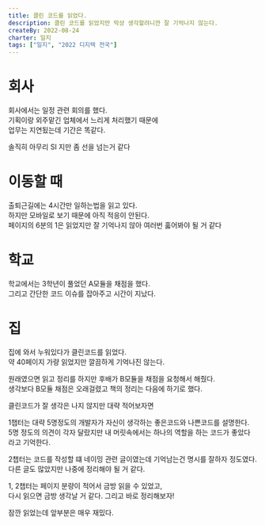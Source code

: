 ```yaml
---
title: 클린 코드를 읽었다.
description: 클린 코드를 읽었지만 막상 생각할려니깐 잘 기억나지 않는다.
createBy: 2022-08-24
charter: 일지
tags: ["일지", "2022 디지텍 전국"]
---
```


# 회사

회사에서는 일정 관련 회의를 했다.  
기획이랑 외주맡긴 업체에서 느리게 처리했기 때문에  
업무는 지연됬는데 기간은 똑같다.

솔직히 아무리 SI 지만 좀 선을 넘는거 같다

# 이동할 때

출퇴근길에는 4시간만 일하는법을 읽고 있다.  
하지만 모바일로 보기 때문에 아직 적응이 안된다.  
페이지의 6분의 1은 읽었지만 잘 기억나지 않아 여러번 훓어봐야 될 거 같다

# 학교

학교에서는 3학년이 풀었던 A모듈을 채점을 했다.  
그리고 간단한 코드 이슈를 잡아주고 시간이 지났다.

# 집

집에 와서 누워있다가 클린코드를 읽었다.  
약 40페이지 가량 읽었지만 깔끔하게 기억나진 않는다.

원래였으면 읽고 정리를 하지만 후배가 B모듈을 채점을 요청해서 해줬다.  
생각보다 B모듈 채점은 오래걸렸고 책의 정리는 다음에 하기로 했다.

클린코드가 잘 생각은 나지 않지만 대략 적어보자면

1챕터는 대략 5명정도의 개발자가 자신이 생각하는 좋은코드와 나쁜코드를 설명한다.  
5명 정도의 의견이 각자 달랐지만 내 머릿속에서는 하나의 역할을 하는 코드가 좋았다 라고 기억한다.

2챕터는 코드를 작성할 떄 네이밍 관련 글이였는데 기억남는건 명시를 잘하자 정도였다.  
다른 글도 많았지만 나중에 정리해야 될 거 같다.

1, 2챕터는 페이지 분량이 적어서 금방 읽을 수 있었고,  
다시 읽으면 금방 생각날 거 같다. 그리고 바로 정리해보자!

잠깐 읽었는데 앞부분은 매우 재밌다.
